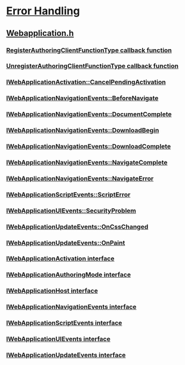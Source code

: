 # [Error Handling](../_debug/index.md)
## [Webapplication.h](index.md)
### [RegisterAuthoringClientFunctionType callback function](../webapplication/nc-webapplication-registerauthoringclientfunctiontype.md)
### [UnregisterAuthoringClientFunctionType callback function](../webapplication/nc-webapplication-unregisterauthoringclientfunctiontype.md)
### [IWebApplicationActivation::CancelPendingActivation](../webapplication/nf-webapplication-iwebapplicationactivation-cancelpendingactivation.md)
### [IWebApplicationNavigationEvents::BeforeNavigate](../webapplication/nf-webapplication-iwebapplicationnavigationevents-beforenavigate.md)
### [IWebApplicationNavigationEvents::DocumentComplete](../webapplication/nf-webapplication-iwebapplicationnavigationevents-documentcomplete.md)
### [IWebApplicationNavigationEvents::DownloadBegin](../webapplication/nf-webapplication-iwebapplicationnavigationevents-downloadbegin.md)
### [IWebApplicationNavigationEvents::DownloadComplete](../webapplication/nf-webapplication-iwebapplicationnavigationevents-downloadcomplete.md)
### [IWebApplicationNavigationEvents::NavigateComplete](../webapplication/nf-webapplication-iwebapplicationnavigationevents-navigatecomplete.md)
### [IWebApplicationNavigationEvents::NavigateError](../webapplication/nf-webapplication-iwebapplicationnavigationevents-navigateerror.md)
### [IWebApplicationScriptEvents::ScriptError](../webapplication/nf-webapplication-iwebapplicationscriptevents-scripterror.md)
### [IWebApplicationUIEvents::SecurityProblem](../webapplication/nf-webapplication-iwebapplicationuievents-securityproblem.md)
### [IWebApplicationUpdateEvents::OnCssChanged](../webapplication/nf-webapplication-iwebapplicationupdateevents-oncsschanged.md)
### [IWebApplicationUpdateEvents::OnPaint](../webapplication/nf-webapplication-iwebapplicationupdateevents-onpaint.md)
### [IWebApplicationActivation interface](../webapplication/nn-webapplication-iwebapplicationactivation.md)
### [IWebApplicationAuthoringMode interface](../webapplication/nn-webapplication-iwebapplicationauthoringmode.md)
### [IWebApplicationHost interface](../webapplication/nn-webapplication-iwebapplicationhost.md)
### [IWebApplicationNavigationEvents interface](../webapplication/nn-webapplication-iwebapplicationnavigationevents.md)
### [IWebApplicationScriptEvents interface](../webapplication/nn-webapplication-iwebapplicationscriptevents.md)
### [IWebApplicationUIEvents interface](../webapplication/nn-webapplication-iwebapplicationuievents.md)
### [IWebApplicationUpdateEvents interface](../webapplication/nn-webapplication-iwebapplicationupdateevents.md)
